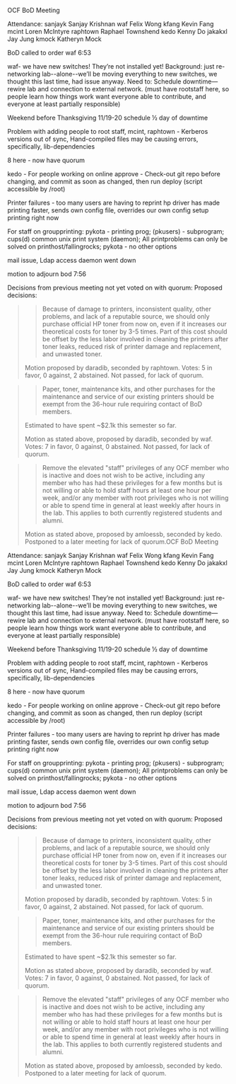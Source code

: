﻿OCF BoD Meeting


Attendance:
sanjayk        Sanjay Krishnan
waf                Felix Wong
kfang                Kevin Fang
mcint                Loren McIntyre
raphtown        Raphael Townshend
kedo                Kenny Do
jakakxl                Jay Jung
kmock                Katheryn Mock


BoD called to order waf 6:53


waf- we have new switches! They’re not installed yet!  Background: just re-networking lab--alone--we’ll be moving everything to new switches, we thought this last time, had issue anyway.  Need to: Schedule downtime—rewire lab and connection to external network.
(must have rootstaff here, so people learn how things work
want everyone able to contribute, and everyone at least partially responsible)


Weekend before Thanksgiving 11/19-20 schedule ½ day of downtime


Problem with adding people to root staff, mcint, raphtown - Kerberos versions out of sync,
Hand-compiled files may be causing errors, specifically, lib-dependencies


8 here - now have quorum


kedo - For people working on online approve - Check-out git repo before changing, and commit as soon as changed, then run deploy (script accessible by /root)


Printer failures - too many users are having to reprint
hp driver has made printing faster, sends own config file, overrides our own config 
setup printing right now


For staff on groupprinting: 
pykota - printing prog; (pkusers)  -  subprogram; cups(d)   common unix print system (daemon);
All printproblems can only be solved on printhost/fallingrocks; pykota - no other options


mail issue, Ldap access daemon went down


motion to adjourn bod 7:56




Decisions from previous meeting not yet voted on with quorum:
Proposed decisions:
> 
> > Because of damage to printers, inconsistent quality, other problems,
> > and lack of a reputable source, we should only purchase official HP
> > toner from now on, even if it increases our theoretical costs for toner
> > by 3-5 times. Part of this cost should be offset by the less labor
> > involved in cleaning the printers after toner leaks, reduced risk of
> > printer damage and replacement, and unwasted toner.
> 
> Motion proposed by daradib, seconded by raphtown.
> Votes: 5 in favor, 0 against, 2 abstained.
> Not passed, for lack of quorum.






> > Paper, toner, maintenance kits, and other purchases for the maintenance
> > and service of our existing printers should be exempt from the 36-hour
> > rule requiring contact of BoD members.
> 
> Estimated to have spent ~$2.1k this semester so far.
> 
> Motion as stated above, proposed by daradib, seconded by waf.
> Votes: 7 in favor, 0 against, 0 abstained.
> Not passed, for lack of quorum.








> > Remove the elevated "staff" privileges of any OCF member who is
> > inactive and does not wish to be active, including any member who has
> > had these privileges for a few months but is not willing or able to
> > hold staff hours at least one hour per week, and/or any member with root
> > privileges who is not willing or able to spend time in general at least
> > weekly after hours in the lab. This applies to both currently registered
> > students and alumni.
> 
> Motion as stated above, proposed by amloessb, seconded by kedo.
> Postponed to a later meeting for lack of quorum.﻿OCF BoD Meeting


Attendance:
sanjayk        Sanjay Krishnan
waf                Felix Wong
kfang                Kevin Fang
mcint                Loren McIntyre
raphtown        Raphael Townshend
kedo                Kenny Do
jakakxl                Jay Jung
kmock                Katheryn Mock


BoD called to order waf 6:53


waf- we have new switches! They’re not installed yet!  Background: just re-networking lab--alone--we’ll be moving everything to new switches, we thought this last time, had issue anyway.  Need to: Schedule downtime—rewire lab and connection to external network.
(must have rootstaff here, so people learn how things work
want everyone able to contribute, and everyone at least partially responsible)


Weekend before Thanksgiving 11/19-20 schedule ½ day of downtime


Problem with adding people to root staff, mcint, raphtown - Kerberos versions out of sync,
Hand-compiled files may be causing errors, specifically, lib-dependencies


8 here - now have quorum


kedo - For people working on online approve - Check-out git repo before changing, and commit as soon as changed, then run deploy (script accessible by /root)


Printer failures - too many users are having to reprint
hp driver has made printing faster, sends own config file, overrides our own config 
setup printing right now


For staff on groupprinting: 
pykota - printing prog; (pkusers)  -  subprogram; cups(d)   common unix print system (daemon);
All printproblems can only be solved on printhost/fallingrocks; pykota - no other options


mail issue, Ldap access daemon went down


motion to adjourn bod 7:56




Decisions from previous meeting not yet voted on with quorum:
Proposed decisions:
> 
> > Because of damage to printers, inconsistent quality, other problems,
> > and lack of a reputable source, we should only purchase official HP
> > toner from now on, even if it increases our theoretical costs for toner
> > by 3-5 times. Part of this cost should be offset by the less labor
> > involved in cleaning the printers after toner leaks, reduced risk of
> > printer damage and replacement, and unwasted toner.
> 
> Motion proposed by daradib, seconded by raphtown.
> Votes: 5 in favor, 0 against, 2 abstained.
> Not passed, for lack of quorum.






> > Paper, toner, maintenance kits, and other purchases for the maintenance
> > and service of our existing printers should be exempt from the 36-hour
> > rule requiring contact of BoD members.
> 
> Estimated to have spent ~$2.1k this semester so far.
> 
> Motion as stated above, proposed by daradib, seconded by waf.
> Votes: 7 in favor, 0 against, 0 abstained.
> Not passed, for lack of quorum.








> > Remove the elevated "staff" privileges of any OCF member who is
> > inactive and does not wish to be active, including any member who has
> > had these privileges for a few months but is not willing or able to
> > hold staff hours at least one hour per week, and/or any member with root
> > privileges who is not willing or able to spend time in general at least
> > weekly after hours in the lab. This applies to both currently registered
> > students and alumni.
> 
> Motion as stated above, proposed by amloessb, seconded by kedo.
> Postponed to a later meeting for lack of quorum.